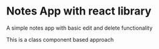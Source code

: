 # Notes App with react library
A simple notes app with basic edit and delete functionality

This is a class component based approach
